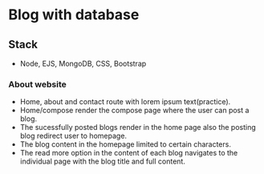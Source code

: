 # Blog with database

## Stack
- Node, EJS, MongoDB, CSS, Bootstrap

### About website
- Home, about and contact route with lorem ipsum text(practice).
- Home/compose render the compose page where the user can post a blog.
- The sucessfully posted blogs render in the home page also the posting blog redirect user to homepage.
- The blog content in the homepage limited to certain characters.
- The read more option in the content of each blog navigates to the individual page with the blog title and full content.